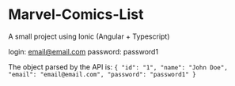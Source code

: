 # Marvel-Comics-List
A small project using Ionic (Angular + Typescript)

login: email@email.com
password: password1

The object parsed by the API is:
`
{
    "id": "1",
    "name": "John Doe",
    "email": "email@email.com",
    "password": "password1"
  }
  `
